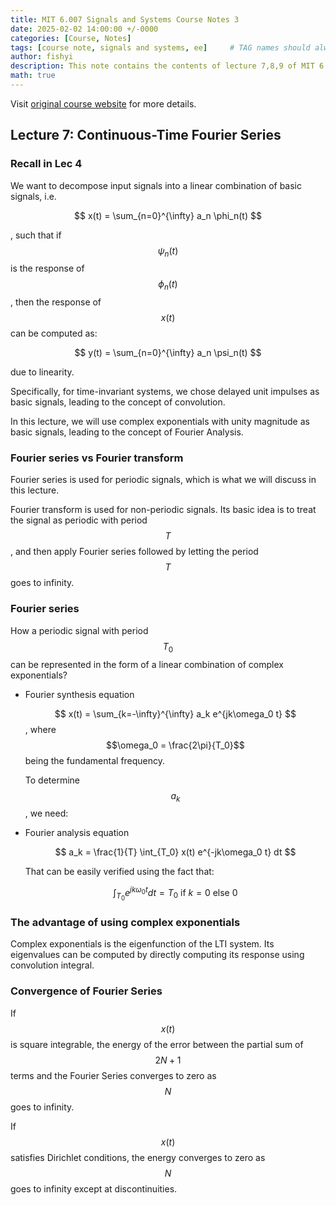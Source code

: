 ```yaml
---
title: MIT 6.007 Signals and Systems Course Notes 3
date: 2025-02-02 14:00:00 +/-0000
categories: [Course, Notes]
tags: [course note, signals and systems, ee]     # TAG names should always be lowercase
author: fishyi
description: This note contains the contents of lecture 7,8,9 of MIT 6.007 Signals and Systems course.
math: true
---
```


Visit [original course website](https://ocw.mit.edu/courses/res-6-007-signals-and-systems-spring-2011/) for more details.

## Lecture 7: Continuous-Time Fourier Series

### Recall in Lec 4

We want to decompose input signals into a linear combination of basic signals, i.e.

$$
x(t) = \sum_{n=0}^{\infty} a_n \phi_n(t)
$$

, such that if $$\psi_n(t)$$ is the response of $$\phi_n(t)$$, then the response of $$x(t)$$ can be computed as:

$$
y(t) = \sum_{n=0}^{\infty} a_n \psi_n(t)
$$

due to linearity.

Specifically, for time-invariant systems, we chose delayed unit impulses as basic signals, leading to the concept of convolution.

In this lecture, we will use complex exponentials with unity magnitude as basic signals, leading to the concept of Fourier Analysis.

### Fourier series vs Fourier transform

Fourier series is used for periodic signals, which is what we will discuss in this lecture.

Fourier transform is used for non-periodic signals. Its basic idea is to treat the signal as periodic with period $$T$$, and then apply Fourier series followed by letting the period $$T$$ goes to infinity.

### Fourier series

How a periodic signal with period $$T_0$$ can be represented in the form of a linear combination of complex exponentials?

- Fourier synthesis equation
  
  $$
  x(t) = \sum_{k=-\infty}^{\infty} a_k e^{jk\omega_0  t}
  $$
  , where $$\omega_0 = \frac{2\pi}{T_0}$$ being the fundamental frequency.

  To determine $$a_k$$, we need:

- Fourier analysis equation
  
  $$
  a_k = \frac{1}{T} \int_{T_0} x(t) e^{-jk\omega_0 t} dt
  $$

  That can be easily verified using the fact that:

  $$
  \int_{T_0} e^{jk\omega_0 t} dt = T_0 \text{ if } k = 0 \text{ else } 0
  $$

### The advantage of using complex exponentials

Complex exponentials is the eigenfunction of the LTI system. Its eigenvalues can be computed by directly computing its response using convolution integral.

### Convergence of Fourier Series

If $$x(t)$$ is square integrable, the energy of the error between the partial sum of $$2N+1$$ terms and the Fourier Series converges to zero as $$N$$ goes to infinity.

If $$x(t)$$ satisfies Dirichlet conditions, the energy converges to zero as $$N$$ goes to infinity except at discontinuities.

